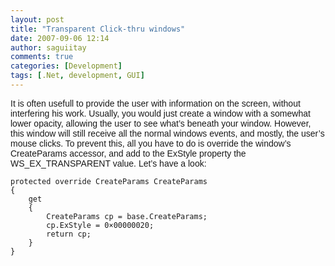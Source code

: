 ```yaml
---
layout: post
title: "Transparent Click-thru windows"
date: 2007-09-06 12:14
author: saguiitay
comments: true
categories: [Development]
tags: [.Net, development, GUI]
---
```

<span style="font-family:arial;">It is often usefull to provide the user with information on the screen, without interfering his work. Usually, you would just create a window with a somewhat lower opacity, allowing the user to see what’s beneath your window. However, this window will still receive all the normal windows events, and mostly, the user’s mouse clicks. To prevent this, all you have to do is override the window’s CreateParams accessor, and add to the ExStyle property the WS\_EX\_TRANSPARENT value. Let’s have a look: </span>

``` c#:html:nocontrols:nogutter
protected override CreateParams CreateParams
{
    get
    {
        CreateParams cp = base.CreateParams;
        cp.ExStyle = 0×00000020;
        return cp;
    }
}
```



